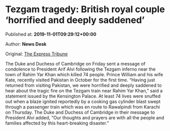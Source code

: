 
# Tezgam tragedy: British royal couple ‘horrified and deeply saddened’

Published at: **2019-11-01T09:29:12+00:00**

Author: **News Desk**

Original: [The Express Tribune](https://tribune.com.pk/story/2091345/1-tezgam-tragedy-british-royal-couple-horrified-deeply-saddened/)

The Duke and Duchess of Cambridge on Friday sent a message of condolence to President Arif Alvi following the Tezgam inferno near the town of Rahim Yar Khan which killed 74 people.
Prince William and his wife Kate, recently visited Pakistan in October for the first time.
“Having just returned from visiting Pakistan, we were horrified and deeply saddened to hear about the tragic fire on the Tezgam train near Rahim Yar Khan,” said a statement issued by the Kensington Palace.
At least 74 lives were snuffed out when a blaze ignited reportedly by a cooking gas cylinder blast swept through a passenger train which was en route to Rawalpindi from Karachi on Thursday.
The Duke and Duchess of Cambridge in their message to President Alvi added, “Our thoughts and prayers are with all the people and families affected by this heart-breaking disaster.”
